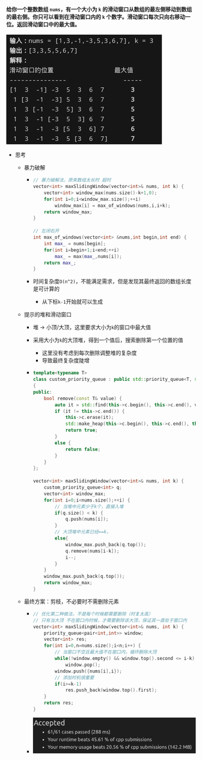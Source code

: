 #### 给你一个整数数组 `nums`，有一个大小为 `k` 的滑动窗口从数组的最左侧移动到数组的最右侧。你只可以看到在滑动窗口内的 `k` 个数字。滑动窗口每次只向右移动一位。返回滑动窗口中的最大值。

![image-20210820185345559](滑动窗口最大值.assets/image-20210820185345559.png)

* 思考

  * 暴力破解

    * ```c++
      // 暴力破解法，原来数组太长时 超时
      vector<int> maxSlidingWindow(vector<int>& nums, int k) {
          vector<int> window_max(nums.size()-k+1,0);
          for(int i=0;i<window_max.size();++i)
              window_max[i] = max_of_windows(nums,i,i+k);
          return window_max;
      }
      
      // 左闭右开
      int max_of_windows(vector<int> &nums,int begin,int end) {
          int max_ = nums[begin];
          for(int i=begin+1;i<end;++i)
              max_ = max(max_,nums[i]);
          return max_;
      }
      ```

    * 时间复杂度`O(n^2)`，不能满足需求，但是发现其最终返回的数组长度是可计算的

      * 从下标`k-1`开始就可以生成

  * 提示的堆和滑动窗口

    * 堆 -> 小顶/大顶，这里要求大小为`k`的窗口中最大值

    * 采用大小为`k`的大顶堆，得到一个值后，搜索删除第一个位置的值

      * 这里没有考虑到每次删除调整堆的复杂度
      * 导致最终复杂度陡增

    * ```c++
      template<typename T>
      class custom_priority_queue : public std::priority_queue<T, std::vector<T>>
      {
      public:
          bool remove(const T& value) {
              auto it = std::find(this->c.begin(), this->c.end(), value);
              if (it != this->c.end()) {
                  this->c.erase(it);
                  std::make_heap(this->c.begin(), this->c.end(), this->comp);
                  return true;
              }
              else {
                  return false;
              }
          }
      };
      
      vector<int> maxSlidingWindow(vector<int>& nums, int k) {
          custom_priority_queue<int> q;
          vector<int> window_max;
          for(int i=0;i<nums.size();++i) {
              // 当堆中元素少于k个，直接入堆
              if(q.size() < k) {
                  q.push(nums[i]);
              }
              // 大顶堆中元素已经==k，
              else{
                  window_max.push_back(q.top());
                  q.remove(nums[i-k]);
                  i--;
              }
          }
          window_max.push_back(q.top());
          return window_max;
      }
      ```

  * 最终方案：剪枝，不必要时不需删除元素

    * ```c++
      // 优化第二种做法，不是每个时候都需要删除（时复太高）
      // 只有当大顶 不在窗口内时候，才需要删除该大顶，保证其一直处于窗口内
      vector<int> maxSlidingWindow(vector<int>& nums, int k) {
          priority_queue<pair<int,int>> window;
          vector<int> res;
          for(int i=0,n=nums.size();i<n;i++) {
              // 当窗口不空且最大值不在窗口内，循环删除大顶
              while(!window.empty() && window.top().second <= i-k)
                  window.pop();
              window.push({nums[i],i});
              // 添加时机很重要
              if(i>=k-1)
                  res.push_back(window.top().first);
          }
          return res;
      }
      ```

    * ![image-20210820190408805](滑动窗口最大值.assets/image-20210820190408805.png)

